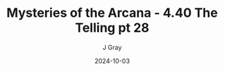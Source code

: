 ---
title: 'Mysteries of the Arcana - 4.40 The Telling pt 28'
alt: 'Mysteries of the Arcana'
date: '2024-10-03'
author: 'J Gray'
artist: 'Keira'
---